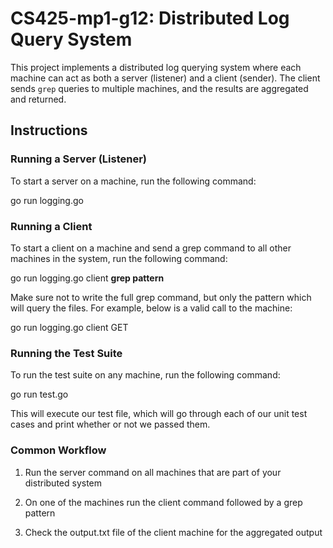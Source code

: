 # CS425-mp1-g12: Distributed Log Query System

This project implements a distributed log querying system where each machine can act as both a server (listener) and a client (sender). The client sends `grep` queries to multiple machines, and the results are aggregated and returned. 

## Instructions

### Running a Server (Listener)

To start a server on a machine, run the following command:

go run logging.go

### Running a Client 

To start a client on a machine and send a grep command to all other machines in the system, run the following command:

go run logging.go client **grep pattern**

Make sure not to write the full grep command, but only the pattern which will query the files. For example, below is a valid call to the machine:

go run logging.go client GET


### Running the Test Suite

To run the test suite on any machine, run the following command:

go run test.go

This will execute our test file, which will go through each of our unit test cases and print whether or not we passed them.


### Common Workflow

1) Run the server command on all machines that are part of your distributed system 

2) On one of the machines run the client command followed by a grep pattern 

3) Check the output.txt file of the client machine for the aggregated output
